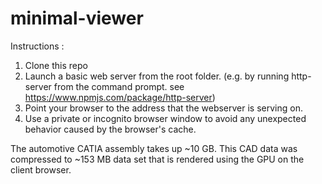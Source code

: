 # minimal-viewer

Instructions :
1. Clone this repo
2. Launch a basic web server from the root folder. (e.g. by running http-server from the command prompt. see https://www.npmjs.com/package/http-server)
3. Point your browser to the address that the webserver is serving on.
4. Use a private or incognito browser window to avoid any unexpected behavior caused by the browser's cache.

The automotive CATIA assembly takes up ~10 GB.
This CAD data was compressed to ~153 MB data set that is rendered using the GPU on the client browser.
